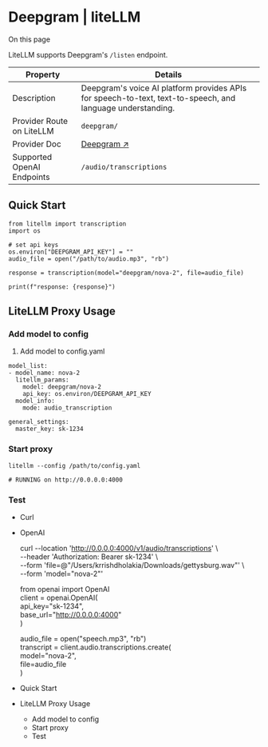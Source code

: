 # Deepgram | liteLLM

On this page

LiteLLM supports Deepgram's `/listen` endpoint.

Property| Details  
---|---  
Description| Deepgram's voice AI platform provides APIs for speech-to-text, text-to-speech, and language understanding.  
Provider Route on LiteLLM| `deepgram/`  
Provider Doc| [Deepgram ↗](https://developers.deepgram.com/docs/introduction)  
Supported OpenAI Endpoints| `/audio/transcriptions`  
  
## Quick Start​
    
    
    from litellm import transcription  
    import os   
      
    # set api keys   
    os.environ["DEEPGRAM_API_KEY"] = ""  
    audio_file = open("/path/to/audio.mp3", "rb")  
      
    response = transcription(model="deepgram/nova-2", file=audio_file)  
      
    print(f"response: {response}")  
    

## LiteLLM Proxy Usage​

### Add model to config​

  1. Add model to config.yaml

    
    
    model_list:  
    - model_name: nova-2  
      litellm_params:  
        model: deepgram/nova-2  
        api_key: os.environ/DEEPGRAM_API_KEY  
      model_info:  
        mode: audio_transcription  
          
    general_settings:  
      master_key: sk-1234  
    

### Start proxy​
    
    
    litellm --config /path/to/config.yaml   
      
    # RUNNING on http://0.0.0.0:4000  
    

### Test​

  * Curl
  * OpenAI

    
    
    curl --location 'http://0.0.0.0:4000/v1/audio/transcriptions' \  
    --header 'Authorization: Bearer sk-1234' \  
    --form 'file=@"/Users/krrishdholakia/Downloads/gettysburg.wav"' \  
    --form 'model="nova-2"'  
    
    
    
    from openai import OpenAI  
    client = openai.OpenAI(  
        api_key="sk-1234",  
        base_url="http://0.0.0.0:4000"  
    )  
      
      
    audio_file = open("speech.mp3", "rb")  
    transcript = client.audio.transcriptions.create(  
      model="nova-2",  
      file=audio_file  
    )  
    

  * Quick Start
  * LiteLLM Proxy Usage
    * Add model to config
    * Start proxy
    * Test